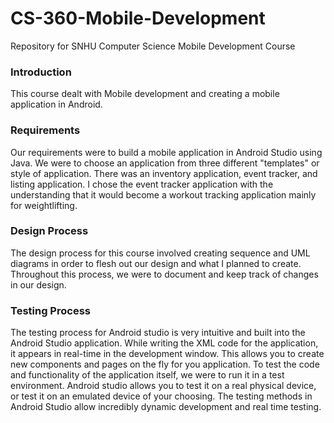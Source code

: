 # CS-360-Mobile-Development
Repository for SNHU Computer Science Mobile Development Course

### Introduction
This course dealt with Mobile development and creating a mobile application in Android. 

### Requirements
Our requirements were to build a mobile application in Android Studio using Java. We were to choose an application from three different "templates" or style of application. There was an inventory application, event tracker, and listing application. I chose the event tracker application with the understanding that it would become a workout tracking application mainly for weightlifting.

### Design Process
The design process for this course involved creating sequence and UML diagrams in order to flesh out our design and what I planned to create. Throughout this process, we were to document and keep track of changes in our design.

### Testing Process 
The testing process for Android studio is very intuitive and built into the Android Studio application. While writing the XML code for the application, it appears in real-time in the development window. This allows you to create new components and pages on the fly for you application. To test the code and functionality of the application itself, we were to run it in a test environment. Android studio allows you to test it on a real physical device, or test it on an emulated device of your choosing. The testing methods in Android Studio allow incredibly dynamic development and real time testing.
